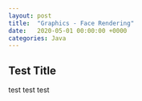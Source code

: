 ```yaml
---
layout: post
title:  "Graphics - Face Rendering"
date:   2020-05-01 00:00:00 +0000
categories: Java
---
```


## Test Title

test test test
